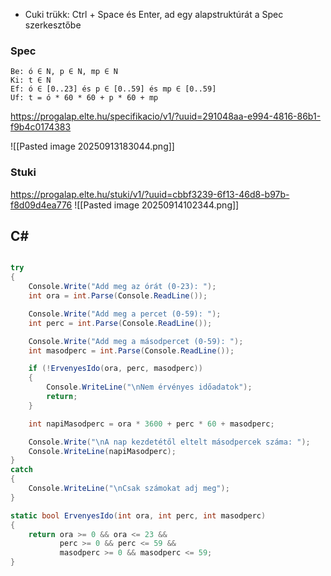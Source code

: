 - Cuki trükk: Ctrl + Space és Enter, ad egy alapstruktúrát a Spec szerkesztőbe
### Spec
```
Be: ó ∈ N, p ∈ N, mp ∈ N
Ki: t ∈ N
Ef: ó ∈ [0..23] és p ∈ [0..59] és mp ∈ [0..59]
Uf: t = ó * 60 * 60 + p * 60 + mp
```
https://progalap.elte.hu/specifikacio/v1/?uuid=291048aa-e994-4816-86b1-f9b4c0174383

![[Pasted image 20250913183044.png]]

### Stuki
https://progalap.elte.hu/stuki/v1/?uuid=cbbf3239-6f13-46d8-b97b-f8d09d4ea776
![[Pasted image 20250914102344.png]]
## C\#
```cs

try
{
    Console.Write("Add meg az órát (0-23): ");
    int ora = int.Parse(Console.ReadLine());

    Console.Write("Add meg a percet (0-59): ");
    int perc = int.Parse(Console.ReadLine());

    Console.Write("Add meg a másodpercet (0-59): ");
    int masodperc = int.Parse(Console.ReadLine());

    if (!ErvenyesIdo(ora, perc, masodperc))
    {
        Console.WriteLine("\nNem érvényes időadatok");
        return;
    }

    int napiMasodperc = ora * 3600 + perc * 60 + masodperc;

    Console.Write("\nA nap kezdetétől eltelt másodpercek száma: ");
    Console.WriteLine(napiMasodperc);
}
catch
{
    Console.WriteLine("\nCsak számokat adj meg");
}

static bool ErvenyesIdo(int ora, int perc, int masodperc)
{
    return ora >= 0 && ora <= 23 &&
           perc >= 0 && perc <= 59 &&
           masodperc >= 0 && masodperc <= 59;
}
 ```